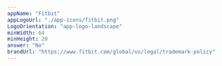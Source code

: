 ```yaml
---
appName: "Fitbit"
appLogoUrl: "./app-icons/fitbit.png"
LogoOrientation: "app-logo-landscape"
minWidth: 64
minHeight: 20
answer: "No"
brandUrl: "https://www.fitbit.com/global/us/legal/trademark-policy"
---
```

